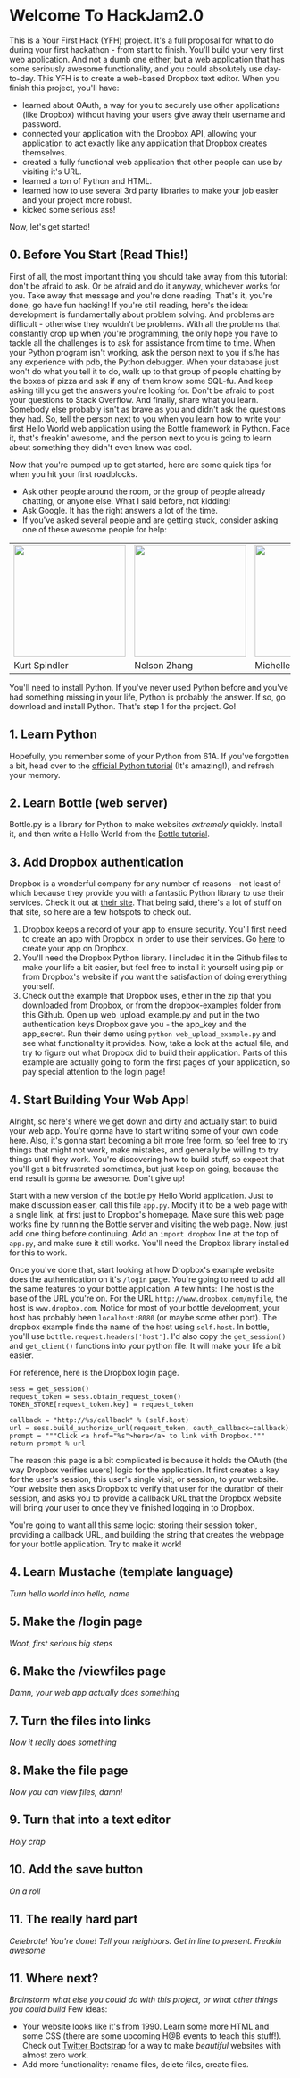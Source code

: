 # Welcome To HackJam2.0

This is a Your First Hack (YFH) project. It's a full proposal for what to do during your first hackathon - from start to finish. You'll build your very first web application. And not a dumb one either, but a web application that has some seriously awesome functionality, and you could absolutely use day-to-day. This YFH is to create a web-based Dropbox text editor. When you finish this project, you'll have:

* learned about OAuth, a way for you to securely use other applications (like Dropbox) without having your users give away their username and password.
* connected your application with the Dropbox API, allowing your application to act exactly like any application that Dropbox creates themselves.
* created a fully functional web application that other people can use by visiting it's URL.
* learned a ton of Python and HTML.
* learned how to use several 3rd party libraries to make your job easier and your project more robust.
* kicked some serious ass!

Now, let's get started!

## 0. Before You Start (Read This!)

First of all, the most important thing you should take away from this tutorial: don't be afraid to ask. Or be afraid and do it anyway, whichever works for you. Take away that message and you're done reading. That's it, you're done, go have fun hacking! If you're still reading, here's the idea: development is fundamentally about problem solving. And problems are difficult - otherwise they wouldn't be problems. With all the problems that constantly crop up when you're programming, the only hope you have to tackle all the challenges is to ask for assistance from time to time. When your Python program isn't working, ask the person next to you if s/he has any experience with pdb, the Python debugger. When your database just won't do what you tell it to do, walk up to that group of people chatting by the boxes of pizza and ask if any of them know some SQL-fu. And keep asking till you get the answers you're looking for. Don't be afraid to post your questions to Stack Overflow. And finally, share what you learn. Somebody else probably isn't as brave as you and didn't ask the questions they had. So, tell the person next to you when you learn how to write your first Hello World web application using the Bottle framework in Python. Face it, that's freakin' awesome, and the person next to you is going to learn about something they didn't even know was cool.

Now that you're pumped up to get started, here are some quick tips for when you hit your first roadblocks.

 - Ask other people around the room, or the group of people already chatting, or anyone else. What I said before, not kidding!
 - Ask Google. It has the right answers a lot of the time.
 - If you've asked several people and are getting stuck, consider asking one of these awesome people for help:
 <table><tr><td><img src="http://a4.sphotos.ak.fbcdn.net/hphotos-ak-ash4/404538_10150513294741510_659756509_9200351_1366359412_n.jpg" width="200" height="auto"></td>
 <td><img src="http://a2.sphotos.ak.fbcdn.net/hphotos-ak-snc7/305492_10150364954364573_516544572_7885545_1515202994_n.jpg" width="200" height="auto"></td>
 <td><img src="http://a7.sphotos.ak.fbcdn.net/hphotos-ak-snc7/384004_2411869338209_1295520723_32474578_382624553_n.jpg" width="200" height="auto"></td>
 <td><img src="http://a3.sphotos.ak.fbcdn.net/hphotos-ak-snc7/378155_2381360535508_1295520723_32462104_1169991459_n.jpg" width="200" height="auto"></td>
 </tr><tr><td>Kurt Spindler</td><td>Nelson Zhang</td><td>Michelle Bu</td><td>Eric Zhang</td></tr></table>

You'll need to install Python. If you've never used Python before and you've had something missing in your life, Python is probably the answer. If so, go download and install Python. That's step 1 for the project. Go!

## 1. Learn Python

Hopefully, you remember some of your Python from 61A. If you've forgotten a bit, head over to the [official Python tutorial](http://docs.python.org/tutorial/) (It's amazing!), and refresh your memory.

## 2. Learn Bottle (web server)

Bottle.py is a library for Python to make websites _extremely_ quickly. Install it, and then write a Hello World from the [Bottle tutorial](http://bottlepy.org/docs/dev/tutorial.html).

## 3. Add Dropbox authentication

Dropbox is a wonderful company for any number of reasons - not least of which because they provide you with a fantastic Python library to use their services. Check it out at [their site](https://www.dropbox.com/developers). That being said, there's a lot of stuff on that site, so here are a few hotspots to check out.

1. Dropbox keeps a record of your app to ensure security. You'll first need to create an app with Dropbox in order to use their services. Go [here](https://www.dropbox.com/developers/apps) to create your app on Dropbox.
2. You'll need the Dropbox Python library. I included it in the Github files to make your life a bit easier, but feel free to install it yourself using pip or from Dropbox's website if you want the satisfaction of doing everything yourself.
3. Check out the example that Dropbox uses, either in the zip that you downloaded from Dropbox, or from the dropbox-examples folder from this Github. Open up web_upload_example.py and put in the two authentication keys Dropbox gave you - the app_key and the app_secret. Run their demo using `python web_upload_example.py` and see what functionality it provides. Now, take a look at the actual file, and try to figure out what Dropbox did to build their application. Parts of this example are actually going to form the first pages of your application, so pay special attention to the login page!

## 4. Start Building Your Web App!

Alright, so here's where we get down and dirty and actually start to build your web app. You're gonna have to start writing some of your own code here. Also, it's gonna start becoming a bit more free form, so feel free to try things that might not work, make mistakes, and generally be willing to try things until they work. You're discovering how to build stuff, so expect that you'll get a bit frustrated sometimes, but just keep on going, because the end result is gonna be awesome. Don't give up!

Start with a new version of the bottle.py Hello World application. Just to make discussion easier, call this file `app.py`. Modify it to be a web page with a single link, at first just to Dropbox's homepage. Make sure this web page works fine by running the Bottle server and visiting the web page. Now, just add one thing before continuing. Add an `import dropbox` line at the top of `app.py`, and make sure it still works. You'll need the Dropbox library installed for this to work. 

Once you've done that, start looking at how Dropbox's example website does the authentication on it's `/login` page. You're going to need to add all the same features to your bottle application. A few hints: The host is the base of the URL you're on. For the URL `http://www.dropbox.com/myfile`, the host is `www.dropbox.com`. Notice for most of your bottle development, your host has probably been `localhost:8080` (or maybe some other port). The dropbox example finds the name of the host using `self.host`. In bottle, you'll use `bottle.request.headers['host']`. I'd also copy the `get_session()` and `get_client()` functions into your python file. It will make your life a bit easier.

For reference, here is the Dropbox login page.

    sess = get_session()
    request_token = sess.obtain_request_token()
    TOKEN_STORE[request_token.key] = request_token
    
    callback = "http://%s/callback" % (self.host)
    url = sess.build_authorize_url(request_token, oauth_callback=callback)
    prompt = """Click <a href="%s">here</a> to link with Dropbox."""
    return prompt % url 

The reason this page is a bit complicated is because it holds the OAuth (the way Dropbox verifies users) logic for the application. It first creates a key for the user's session, this user's single visit, or session, to your website. Your website then asks Dropbox to verify that user for the duration of their session, and asks you to provide a callback URL that the Dropbox website will bring your user to once they've finished logging in to Dropbox.

You're going to want all this same logic: storing their session token, providing a callback URL, and building the string that creates the webpage for your bottle application. Try to make it work!

## 4. Learn Mustache (template language)

_Turn hello world into hello, name_


## 5. Make the /login page

_Woot, first serious big steps_

## 6. Make the /viewfiles page

_Damn, your web app actually does something_

## 7. Turn the files into links

_Now it really does something_

## 8. Make the file page

_Now you can view files, damn!_

## 9. Turn that into a text editor

_Holy crap_

## 10. Add the save button

_On a roll_

## 11. The really hard part

_Celebrate! You're done! Tell your neighbors. Get in line to present. Freakin awesome_

## 11. Where next?

_Brainstorm what else you could do with this project, or what other things you could build_
Few ideas:

- Your website looks like it's from 1990. Learn some more HTML and some CSS (there are some upcoming H@B events to teach this stuff!). Check out [Twitter Bootstrap](http://twitter.github.com/bootstrap/) for a way to make *beautiful* websites with almost zero work.
- Add more functionality: rename files, delete files, create files.

